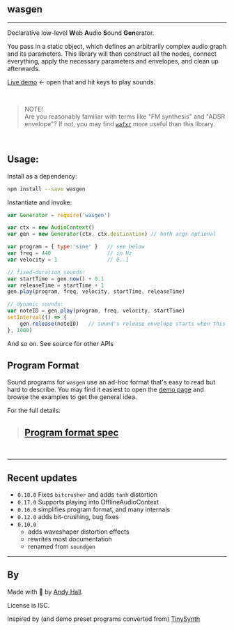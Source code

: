 ## wasgen

----

Declarative low-level **W**eb **A**udio **S**ound **Gen**erator. 

You pass in a static object, which defines an arbitrarily complex 
audio graph and its parameters. 
This library will then construct all the nodes, connect everything, 
apply the necessary parameters and envelopes, and clean up afterwards.

[Live demo](https://fenomas.github.io/wasgen/) ← open that and hit keys to play sounds.

<br>

> NOTE!  
> Are you reasonably familiar with terms like "FM synthesis" and 
> "ADSR envelope"? If not, you may find 
> [`wafxr`](https://fenomas.github.io/wafxr) more useful than 
> this library.


<br>

## Usage:

Install as a dependency:

```sh
npm install --save wasgen
```

Instantiate and invoke:

```js
var Generator = require('wasgen')

var ctx = new AudioContext()
var gen = new Generator(ctx, ctx.destination) // both args optional

var program = { type:'sine' }   // see below
var freq = 440                  // in Hz
var velocity = 1                // 0..1

// fixed-duration sounds:
var startTime = gen.now() + 0.1
var releaseTime = startTime + 1
gen.play(program, freq, velocity, startTime, releaseTime)

// dynamic sounds:
var noteID = gen.play(program, freq, velocity, startTime)
setInterval(() => {
    gen.release(noteID)   // sound's release envelope starts when this is called
}, 1000)
```

And so on. See source for other APIs


## Program Format

Sound programs for `wasgen` use an ad-hoc format that's 
easy to read but hard to describe. You may find it easiest to 
open the [demo page](https://fenomas.github.io/wasgen/) and 
browse the examples to get the general idea.

For the full details:

> ## [Program format spec](programs.md)


<br>

----

## Recent updates

 * `0.18.0` Fixes `bitcrusher` and adds `tanh` distortion
 * `0.17.0` Supports playing into OfflineAudioContext
 * `0.16.0` simplifies program format, and many internals
 * `0.12.0` adds bit-crushing, bug fixes
 * `0.10.0`
   * adds waveshaper distortion effects
   * rewrites most documentation
   * renamed from `soundgen`

----

## By

Made with 🍺 by [Andy Hall](https://fenomas.com).

License is ISC.

Inspired by (and demo preset programs converted from) 
[TinySynth](https://github.com/g200kg/webaudio-tinysynth)
